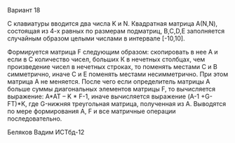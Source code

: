 Вариант 18

С клавиатуры вводится два числа K и N. Квадратная матрица А(N,N), состоящая из 4-х равных по размерам подматриц, B,C,D,E заполняется случайным образом целыми числами в интервале [-10,10].

Формируется матрица F следующим образом: скопировать в нее А и  если в С количество чисел, больших К в нечетных столбцах, чем произведение чисел в нечетных строках, то поменять местами С и В симметрично, иначе С и Е поменять местами несимметрично. При этом матрица А не меняется. После чего если определитель матрицы А больше суммы диагональных элементов матрицы F, то вычисляется выражение: A*AT – K * F-1, иначе вычисляется выражение (A-1 +G-FТ)*K, где G-нижняя треугольная матрица, полученная из А. Выводятся по мере формирования А, F и все матричные операции последовательно.

Беляков Вадим ИСТбд-12
